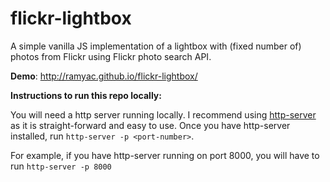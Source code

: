 # flickr-lightbox

A simple vanilla JS implementation of a lightbox with (fixed number of) photos from Flickr using Flickr photo search API.

**Demo**: http://ramyac.github.io/flickr-lightbox/

**Instructions to run this repo locally:**

You will need a http server running locally. I recommend using [http-server](https://github.com/indexzero/http-server) as it is straight-forward and easy to use. Once you have http-server installed, run `http-server -p <port-number>`. 

For example, if you have http-server running on port 8000, you will have to run `http-server -p 8000`
